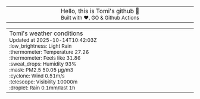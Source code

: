
<div align="center">
<table>
<tbody>
<td align="center">
<img width="2000" height="0"><br>
Hello, this is Tomi's github 👋<br>
<sup>Built with ❤️, GO & Github Actions</sup><br>
<img width="2000" height="0">
</td>
</tbody>
</table>
</div>
<table>
<tbody>
<td align="left">
<img width="2000" height="0"><br>
Tomi's weather conditions<br>
<sup>Updated at 2025-10-14T10:42:03Z</sup><br>
<sup>:low_brightness: Light Rain</sup><br>
<sup>:thermometer: Temperature 27.26 </sup><br>
<sup>:thermometer: Feels like 31.86</sup><br>
<sup>:sweat_drops: Humidity 93%</sup><br>
<sup>:mask: PM2.5 50.05 μg/m3</sup><br>
<sup>:cyclone: Wind 0.51m/s </sup><br>
<sup>:telescope: Visibility 10000m </sup><br>
<sup>:droplet: Rain 0.1mm/last 1h </sup><br>
<img width="2000" height="0">
</td>
<td align="left">
<img width="2000" height="0"><br>
<br>
<img width="2000" height="0">
</td>
</tbody>
</table>
</div>
    